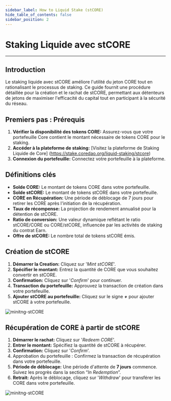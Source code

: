 ```yaml
---
sidebar_label: How to Liquid Stake (stCORE)
hide_table_of_contents: false
sidebar_position: 2
---
```


# Staking Liquide avec stCORE

---

## Introduction

Le staking liquide avec stCORE améliore l'utilité du jeton CORE tout en rationalisant le processus de staking. Ce guide fournit une procédure détaillée pour la création et le rachat de stCORE, permettant aux détenteurs de jetons de maximiser l'efficacité du capital tout en participant à la sécurité du réseau.

## Premiers pas : Prérequis

1. **Vérifier la disponibilité des tokens CORE:** Assurez-vous que votre portefeuille Core contient le montant nécessaire de tokens CORE pour le staking.
2. **Accéder à la plateforme de staking:** [Visitez la plateforme de Staking Liquide de Core] (https://stake.coredao.org/liquid-staking/stcore)
3. **Connexion du portefeuille:** Connectez votre portefeuille à la plateforme.

## Définitions clés

- **Solde CORE:** Le montant de tokens CORE dans votre portefeuille.
- **Solde stCORE:** Le montant de tokens stCORE dans votre portefeuille.
- **CORE en Récupération:** Une période de déblocage de 7 jours pour retirer les CORE après l'initiation de la récupération.
- **Taux de récompense:** La projection de rendement annualisé pour la détention de stCORE.
- **Ratio de conversion:** Une valeur dynamique reflétant le ratio stCORE/CORE ou CORE/stCORE, influencée par les activités de staking du contrat Earn.
- **Offre de stCORE:** Le nombre total de tokens stCORE émis.

## Création de stCORE

1. **Démarrer la Creation:** Cliquez sur '_Mint stCORE_'.
2. **Spécifier le montant:** Entrez la quantité de CORE que vous souhaitez convertir en stCORE.
3. **Confirmation:** Cliquez sur '_Confirm_' pour continuer.
4. **Transaction du portefeuille:** Approuvez la transaction de création dans votre portefeuille.
5. **Ajouter stCORE au portefeuille:** Cliquez sur le signe **_+_** pour ajouter stCORE à votre portefeuille.

![minitng-stCORE](../../../../static/img/stCore/mint-stcore.png)

## Récupération de CORE à partir de stCORE

1. **Démarrer le rachat:** Cliquez sur '_Redeem CORE_'.
2. **Entrer le montant:** Spécifiez la quantité de stCORE à récupérer.
3. **Confirmation:** Cliquez sur '_Confirm_'.
4. Approbation du portefeuille : Confirmez la transaction de récupération dans votre portefeuille.
5. **Période de déblocage:** Une période d'attente de **7 jours** commence. Suivez les progrès dans la section “_In Redemption_”.
6. **Retrait:** Après le déblocage, cliquez sur '_Withdraw_' pour transférer les CORE dans votre portefeuille.

![minitng-stCORE](../../../../static/img/stCore/redeem-stcore.png)
